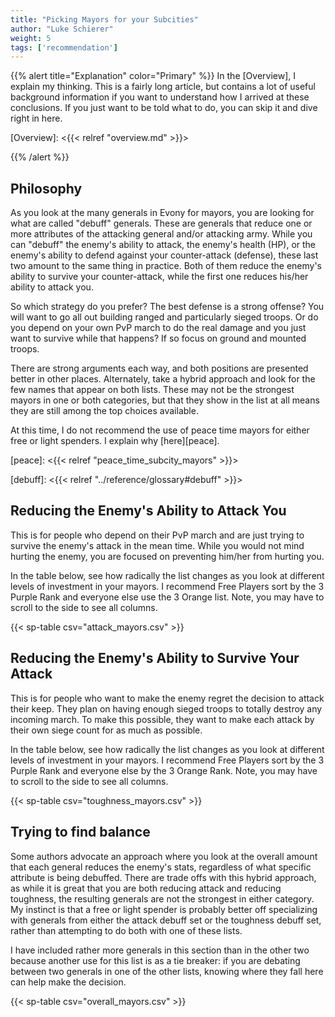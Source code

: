 ```yaml
---
title: "Picking Mayors for your Subcities"
author: "Luke Schierer"
weight: 5
tags: ['recommendation']
---
```


{{% alert title="Explanation" color="Primary" %}}
In the [Overview], I explain my thinking.  This is a fairly long article, but
contains a lot of useful background information if you want to understand how I
arrived at these conclusions. If you just want to be told what to do, you can
skip it and dive right in here. 

[Overview]: <{{< relref "overview.md" >}}>

{{% /alert %}}

## Philosophy

As you look at the many generals in Evony for mayors, you are looking for what
are called "debuff" generals.  These are generals that reduce one or more
attributes of the attacking general and/or attacking army.  While you can
"debuff" the enemy's ability to attack, the enemy's health (HP), or the enemy's
ability to defend against your counter-attack (defense), these last two amount
to the same thing in practice.  Both of them reduce the enemy's ability to
survive your counter-attack, while the first one reduces his/her ability to
attack you.

So which strategy do you prefer?  The best defense is a strong offense? You
will want to go all out building ranged and particularly sieged troops.  Or do
you depend on your own PvP march to do the real damage and you just want to
survive while that happens?  If so focus on ground and mounted troops. 

There are strong arguments each way, and both positions are presented better
in other places.  Alternately, take a hybrid approach and look for the few
names that appear on both lists.  These may not be the strongest mayors in one
or both categories, but that they show in the list at all means they are still
among the top choices available. 

At this time, I do not recommend the use of peace time mayors for either free
or light spenders.  I explain why [here][peace].

[peace]: <{{< relref "peace_time_subcity_mayors" >}}>

[debuff]: <{{< relref "../reference/glossary#debuff" >}}>

## Reducing the Enemy's Ability to Attack You

This is for people who depend on their PvP march and are just trying to survive
the enemy's attack in the mean time.  While you would not mind hurting the
enemy, you are focused on preventing him/her from hurting you. 

In the table below, see how radically the list changes as you look at different
levels of investment in your mayors.  I recommend Free Players sort by the 3
Purple Rank and everyone else use the 3 Orange list.  Note, you may have to
scroll to the side to see all columns.

{{< sp-table csv="attack_mayors.csv" >}}

## Reducing the Enemy's Ability to Survive Your Attack

This is for people who want to make the enemy regret the decision to attack
their keep.  They plan on having enough sieged troops to totally destroy any
incoming march.  To make this possible, they want to make each attack by their
own siege count for as much as possible.

In the table below, see how radically the list changes as you look at different
levels of investment in your mayors.  I recommend Free Players sort by the 3
Purple Rank and everyone else by the 3 Orange Rank.  Note, you may have to
scroll to the side to see all columns.

{{< sp-table csv="toughness_mayors.csv" >}}

## Trying to find balance

Some authors advocate an approach where you look at the overall amount that
each general reduces the enemy's stats, regardless of what specific attribute
is being debuffed.  There are trade offs with this hybrid approach,
as while it is great that you are both reducing attack and reducing toughness,
the resulting generals are not the strongest in either category.  My instinct
is that a free or light spender is probably better off specializing with
generals from either the attack debuff set or the toughness debuff set,
rather than attempting to do both with one of these lists.

I have included rather more generals in this section than in the other two
because another use for this list is as a tie breaker: if you are debating
between two generals in one of the other lists, knowing where they fall here
can help make the decision.

{{< sp-table csv="overall_mayors.csv" >}}

